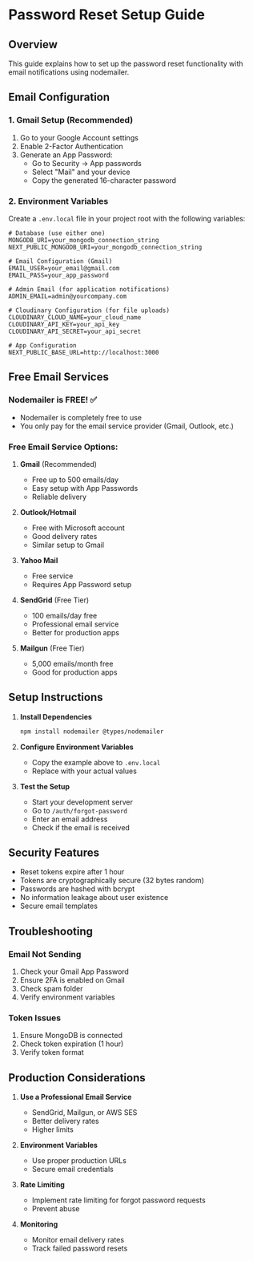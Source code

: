 # Password Reset Setup Guide

## Overview
This guide explains how to set up the password reset functionality with email notifications using nodemailer.

## Email Configuration

### 1. Gmail Setup (Recommended)
1. Go to your Google Account settings
2. Enable 2-Factor Authentication
3. Generate an App Password:
   - Go to Security → App passwords
   - Select "Mail" and your device
   - Copy the generated 16-character password

### 2. Environment Variables
Create a `.env.local` file in your project root with the following variables:

```env
# Database (use either one)
MONGODB_URI=your_mongodb_connection_string
NEXT_PUBLIC_MONGODB_URI=your_mongodb_connection_string

# Email Configuration (Gmail)
EMAIL_USER=your_email@gmail.com
EMAIL_PASS=your_app_password

# Admin Email (for application notifications)
ADMIN_EMAIL=admin@yourcompany.com

# Cloudinary Configuration (for file uploads)
CLOUDINARY_CLOUD_NAME=your_cloud_name
CLOUDINARY_API_KEY=your_api_key
CLOUDINARY_API_SECRET=your_api_secret

# App Configuration
NEXT_PUBLIC_BASE_URL=http://localhost:3000
```

## Free Email Services

### Nodemailer is FREE! ✅
- Nodemailer is completely free to use
- You only pay for the email service provider (Gmail, Outlook, etc.)

### Free Email Service Options:

1. **Gmail** (Recommended)
   - Free up to 500 emails/day
   - Easy setup with App Passwords
   - Reliable delivery

2. **Outlook/Hotmail**
   - Free with Microsoft account
   - Good delivery rates
   - Similar setup to Gmail

3. **Yahoo Mail**
   - Free service
   - Requires App Password setup

4. **SendGrid** (Free Tier)
   - 100 emails/day free
   - Professional email service
   - Better for production apps

5. **Mailgun** (Free Tier)
   - 5,000 emails/month free
   - Good for production apps

## Setup Instructions

1. **Install Dependencies**
   ```bash
   npm install nodemailer @types/nodemailer
   ```

2. **Configure Environment Variables**
   - Copy the example above to `.env.local`
   - Replace with your actual values

3. **Test the Setup**
   - Start your development server
   - Go to `/auth/forgot-password`
   - Enter an email address
   - Check if the email is received

## Security Features

- Reset tokens expire after 1 hour
- Tokens are cryptographically secure (32 bytes random)
- Passwords are hashed with bcrypt
- No information leakage about user existence
- Secure email templates

## Troubleshooting

### Email Not Sending
1. Check your Gmail App Password
2. Ensure 2FA is enabled on Gmail
3. Check spam folder
4. Verify environment variables

### Token Issues
1. Ensure MongoDB is connected
2. Check token expiration (1 hour)
3. Verify token format

## Production Considerations

1. **Use a Professional Email Service**
   - SendGrid, Mailgun, or AWS SES
   - Better delivery rates
   - Higher limits

2. **Environment Variables**
   - Use proper production URLs
   - Secure email credentials

3. **Rate Limiting**
   - Implement rate limiting for forgot password requests
   - Prevent abuse

4. **Monitoring**
   - Monitor email delivery rates
   - Track failed password resets 